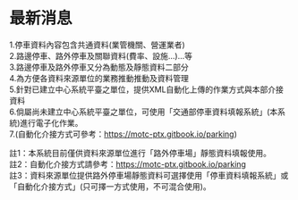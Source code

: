 # 最新消息
1.停車資料內容包含共通資料(業管機關、營運業者)  
2.路邊停車、路外停車及關聯資料(費率、設施…)...等  
3.路邊停車及路外停車又分為動態及靜態資料二部分  
4.為方便各資料來源單位的業務推動推動及資料管理  
5.針對已建立中心系統平臺之單位，提供XML自動化上傳的作業方式與本部介接資料  
6.倘屬尚未建立中心系統平臺之單位，可使用「交通部停車資料填報系統」(本系統)進行電子化作業。  
7.(自動化介接方式可參考：https://motc-ptx.gitbook.io/parking)  

註1：本系統目前僅供資料來源單位進行「路外停車場」靜態資料填報使用。  
註2：自動化介接方式請參考：https://motc-ptx.gitbook.io/parking  
註3：資料來源單位提供路外停車場靜態資料可選擇使用「停車資料填報系統」或「自動化介接方式」(只可擇一方式使用，不可混合使用)。  
